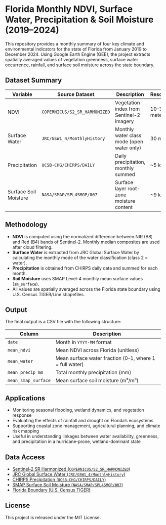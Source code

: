 # Florida Monthly NDVI, Surface Water, Precipitation & Soil Moisture (2019–2024)

This repository provides a monthly summary of four key climate and environmental indicators for the state of Florida from January 2019 to December 2024. Using Google Earth Engine (GEE), the project extracts spatially averaged values of vegetation greenness, surface water occurrence, rainfall, and surface soil moisture across the state boundary.

## Dataset Summary

| Variable               | Source Dataset                                               | Description                                | Resolution   |
|------------------------|--------------------------------------------------------------|--------------------------------------------|--------------|
| NDVI                  | `COPERNICUS/S2_SR_HARMONIZED`                               | Vegetation index from Sentinel-2 imagery   | 10–30 meters |
| Surface Water         | `JRC/GSW1_4/MonthlyHistory`                                  | Monthly water class mode (open water only) | 30 meters    |
| Precipitation         | `UCSB-CHG/CHIRPS/DAILY`                                      | Daily precipitation, monthly summed        | ~5 km        |
| Surface Soil Moisture| `NASA/SMAP/SPL4SMGP/007`                                     | Surface layer root-zone moisture content   | ~9 km        |

## Methodology

- **NDVI** is computed using the normalized difference between NIR (B8) and Red (B4) bands of Sentinel-2. Monthly median composites are used after cloud filtering.
- **Surface Water** is extracted from JRC Global Surface Water by calculating the monthly mode of the water classification (class 2 = water).
- **Precipitation** is obtained from CHIRPS daily data and summed for each month.
- **Soil Moisture** uses SMAP Level-4 monthly mean surface values (`sm_surface`).
- All values are spatially averaged across the Florida state boundary using U.S. Census TIGER/Line shapefiles.

## Output

The final output is a CSV file with the following structure:

| Column              | Description                                               |
|---------------------|-----------------------------------------------------------|
| `date`              | Month in `YYYY-MM` format                                 |
| `mean_ndvi`         | Mean NDVI across Florida (unitless)                       |
| `mean_water`        | Mean surface water fraction (0–1, where 1 = full water)   |
| `mean_precip_mm`    | Total monthly precipitation (mm)                          |
| `mean_smap_surface` | Mean surface soil moisture (m³/m³)                        |

## Applications

- Monitoring seasonal flooding, wetland dynamics, and vegetation response  
- Evaluating the effects of rainfall and drought on Florida’s ecosystems  
- Supporting coastal zone management, agricultural planning, and climate risk mapping  
- Useful in understanding linkages between water availability, greenness, and precipitation in a hurricane-prone, wetland-dominant state

## Data Access

- [Sentinel-2 SR Harmonized (`COPERNICUS/S2_SR_HARMONIZED`)](https://developers.google.com/earth-engine/datasets/catalog/COPERNICUS_S2_SR_HARMONIZED)
- [JRC Global Surface Water (`JRC/GSW1_4/MonthlyHistory`)](https://developers.google.com/earth-engine/datasets/catalog/JRC_GSW1_4_MonthlyHistory)
- [CHIRPS Precipitation (`UCSB-CHG/CHIRPS/DAILY`)](https://developers.google.com/earth-engine/datasets/catalog/UCSB_CHG_CHIRPS_DAILY)
- [SMAP Surface Soil Moisture (`NASA/SMAP/SPL4SMGP/007`)](https://developers.google.com/earth-engine/datasets/catalog/NASA_SMAP_SPL4SMGP_007)
- [Florida Boundary (U.S. Census TIGER)](https://www.census.gov/geographies/mapping-files/time-series/geo/tiger-line-file.html)

## License

This project is released under the MIT License.
